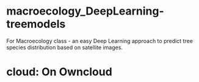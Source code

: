 # macroecology_DeepLearning-treemodels
For Macroecology class - an easy Deep Learning approach to predict tree species distribution based on satellite images.

# cloud: On Owncloud
